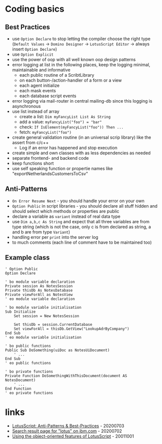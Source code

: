 # Coding basics

## Best Practices

* use `Option Declare` to stop letting the compiler choose the right type (`Default Values` -> `Domino Designer` -> `LotusScript Editor` -> always insert `Option Declare`)
* use `Option Explicit`
* use the power of oop with all well known oop design patterns
* error logging at list in the following places, keep the logging minimal, maintainable and informative
    * each public routine of a ScribtLibrary
    * on each button-/action-handler of a form or a view
    * each agent initialize
    * each mask events
    * each database script events
* error logging via mail-router in central mailing-db since this logging is asynchronous
* use list instead of array
    * create a list: `Dim myFancyList List As String`
    * add a value: `myFancyList("foo") = "bar"`
    * check: `If IsElement(myFancyList("foo")) Then ...`
    * fetch: `myFancyList("foo")`
* create general validation routine (in an universal scrip library) like the assert from c/c++
    * Log if an error has happened and stop execution
* create simple and own classes with as less dependencies as needed
* separate frontend- and backend code
* keep functions short
* use self speaking function or propertie names like "exportNetherlandsCustomersToCsv"

## Anti-Patterns

* `On Error Resume Next` - you should handle your error on your own
* `Option Public` in script libraries - you should declare all stuff hidden and should select which methods or properties are public
* declare a variable as `variant` instead of real data type
* use `Dim a,b,c As String` and expect that all three variables are from type string (which is not the case, only c is from declared as string, a and b are from type `Variant`)
* handling error per `print` into the server log
* to much comments (each line of comment have to be maintained too)

## Example class

```
' Option Public
Option Declare

' bo module variable declaration
Private session As NotesSession
Private thisDb As NotesDatabase
Private viewForAll as NotesView
' eo module variable declaration

' bo module variable initialisation
Sub Initialize
    Set session = New NotesSession

    Set thisDb = session.CurrentDatabase
    Set viewForAll = thisDb.GetView("LookupAdrByCompany")
End Sub
' eo module variable initialisation

' bo public functions
Public Sub DoSomething(uiDoc as NotesUiDocument)
    ' ...
End Sub
' eo public functions

' bo private functions
Private Function DoSomethingWithThisDocument(document AS NotesDocument)
    ' ...
End Function
' eo private functions
```

# links

* [LotusScript: Anti-Patterns & Best-Practices](https://entwicklercamp.de/konferenz/ent2014.nsf/bc36cf8d512621e0c1256f870073e627/60c08dbd3c75cf5fc1257be200295cba/$FILE/T3S1-Lotusscript.pdf) - 20200703
* [Search result page for "lotus" on ibm.com](https://www.ibm.com/search?lang=en&cc=us&q=lotus&tabType[0]=For%20developers) - 20200702
* [Using the object-oriented features of LotusScript](https://www.ibm.com/developerworks/lotus/library/ls-object_oriented_LotusScript/?S_TACT=105AGX13&S_CMP=EDU) - 20011001
